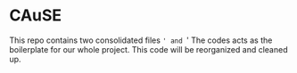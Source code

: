 # CAuSE

This repo contains two consolidated files `' and `' The codes acts as the boilerplate for our whole project. This code will be reorganized and cleaned up.
